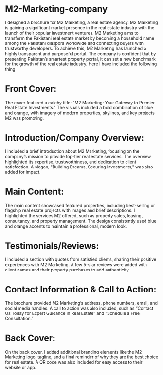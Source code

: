 # M2-Marketing-company
I designed a brochure for M2 Marketing, a real estate agency. M2 Marketing is gaining a significant market presence in the real estate industry with the launch of their popular investment ventures. M2 Marketing aims to transform the Pakistani real estate market by becoming a household name among the Pakistani diaspora worldwide and connecting buyers with trustworthy developers. To achieve this, M2 Marketing has launched a highly transparent and purposeful portal. The company is confident that by presenting Pakistan’s smartest property portal, it can set a new benchmark for the growth of the real estate industry.
Here I have included the following thing
# Front Cover:
The cover featured a catchy title: "M2 Marketing: Your Gateway to Premier Real Estate Investments." The visuals included a bold combination of blue and orange, with imagery of modern properties, skylines, and key projects M2 was promoting.
# Introduction/Company Overview:
I included a brief introduction about M2 Marketing, focusing on the company’s mission to provide top-tier real estate services. The overview highlighted its expertise, trustworthiness, and dedication to client satisfaction. A slogan, "Building Dreams, Securing Investments," was also added for impact.
# Main Content:
The main content showcased featured properties, including best-selling or flagship real estate projects with images and brief descriptions. I highlighted the services M2 offered, such as property sales, leasing, consultancy, and property management. The design consistently used blue and orange accents to maintain a professional, modern look.
# Testimonials/Reviews:
I included a section with quotes from satisfied clients, sharing their positive experiences with M2 Marketing. A few 5-star reviews were added with client names and their property purchases to add authenticity.
# Contact Information & Call to Action:
The brochure provided M2 Marketing’s address, phone numbers, email, and social media handles. A call to action was also included, such as “Contact Us Today for Expert Guidance in Real Estate” and “Schedule a Free Consultation.”
# Back Cover:
On the back cover, I added additional branding elements like the M2 Marketing logo, tagline, and a final reminder of why they are the best choice for real estate. A QR code was also included for easy access to their website or app.

